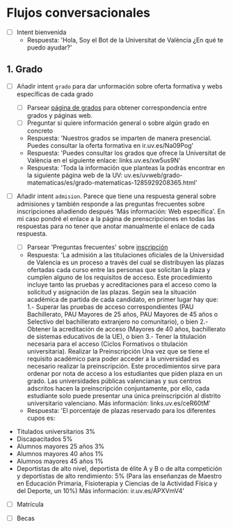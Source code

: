 # Flujos conversacionales

* [ ] Intent bienvenida 
  * Respuesta: 'Hola, Soy el Bot de la Universitat de València ¿En qué te puedo ayudar?'

## 1. Grado

* [ ] Añadir intent `grado` para dar unformación sobre oferta formativa y webs específicas de cada grado
    * [ ] Parsear [página de grados](https://www.uv.es/uvweb/universidad/es/estudios-grado/oferta-grados/oferta-grados-1285846094474.html) para obtener correspondencia entre grados y páginas web.
    * [ ] Preguntar si quiere información general o sobre algún grado en concreto
  * Respuesta: 'Nuestros grados se imparten de manera presencial. Puedes consultar la oferta formativa en ir.uv.es/Na09Pog'
  * Respuesta: 'Puedes consultar los grados que ofrece la Universitat de València en el siguiente enlace: links.uv.es/xw5us9N'
  * Respuesta: 'Toda la información que planteas la podrás encontrar en la siguiente página web de la UV: uv.es/uvweb/grado-matematicas/es/grado-matematicas-1285929208365.html'

* [ ] Añadir intent `admision`. Parece que tiene una respuesta general sobre admisiones y también responde a las preguntas frecuentes sobre inscripciones añadiendo después 'Más información: Web específica'. En mi caso pondré el enlace a la página de prenscripciones en todas las respuestas para no tener que anotar manualmente el enlace de cada respuesta.
    * [ ] Parsear 'Preguntas frecuentes' sobre [inscripción](https://www.uv.es/uvweb/universidad/es/estudios-grado/admision/preguntas-frecuentes-1286095200713.html)
  * Respuesta: 'La admisión a las titulaciones oficiales de la Universidad de Valencia es un proceso a través del cual se distribuyen las plazas ofertadas cada curso entre las personas que solicitan la plaza y cumplen alguno de los requisitos de acceso. Este procedimiento incluye tanto las pruebas y acreditaciones para el acceso como la solicitud y asignación de las plazas.
Según sea la situación académica de partida de cada candidato, en primer lugar hay que:
1.- Superar las pruebas de acceso correspondientes (PAU Bachillerato, PAU Mayores de 25 años, PAU Mayores de 45 años o Selectivo del bachillerato extranjero no comunitario), o bien
2.- Obtener la acreditación de acceso (Mayores de 40 años, bachillerato de sistemas educativos de la UE), o bien
3.- Tener la titulación necesaria para el acceso (Ciclos Formativos o titulación universitaria).
Realizar la Preinscripción
Una vez que se tiene el requisito académico para poder acceder a la universidad es necesario realizar la preinscripción. Este procedimientos sirve para ordenar por nota de acceso a los estudiantes que piden plaza en un grado. Las universidades públicas valencianas y sus centros adscritos hacen la preinscripción conjuntamente, por ello, cada estudiante solo puede presentar una única preinscripción al distrito universitario valenciano.
Más información: links.uv.es/ceR60tM'
  * Respuesta: 'El porcentaje de plazas reservado para los diferentes cupos es:
- Titulados universitarios 3%
- Discapacitados 5%
- Alumnos mayores 25 años 3%
- Alumnos mayores 40 años 1%
- Alumnos mayores 45 años 1%
- Deportistas de alto nivel, deportista de élite A y B o de alta competición y deportistas de alto rendimiento: 5% (Para las enseñanzas de Maestro en Educación Primaria, Fisioterapia y Ciencias de la Actividad Física y del Deporte, un 10%)
Más información: ir.uv.es/APXVmV4'

* [ ] Matrícula

* [ ] Becas



